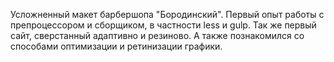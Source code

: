 Усложненный макет барбершопа "Бородинский". Первый опыт работы с препроцессором и сборщиком, в частности less и gulp. Так же первый сайт, сверстанный адаптивно и резиново. А также познакомился со способами оптимизации и ретинизации графики.
